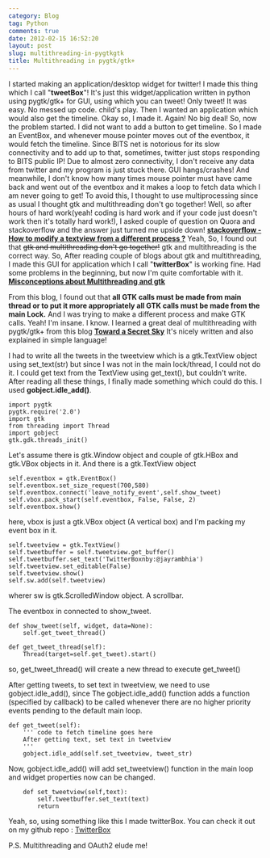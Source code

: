 ```yaml
---
category: Blog
tag: Python
comments: true
date: 2012-02-15 16:52:20
layout: post
slug: multithreading-in-pygtkgtk
title: Multithreading in pygtk/gtk+
---
```


I started making an application/desktop widget for twitter! I made this thing which I call "**tweetBox**"! It's just this widget/application written in python using pygtk/gtk+ for GUI, using which you can tweet! Only tweet!
It was easy. No messed up code. child's play.
Then I wanted an application which would also get the timeline. Okay so, I made it. Again! No big deal!
So, now the problem started. I did not want to add a button to get timeline. So I made an EventBox, and whenever mouse pointer moves out of the eventbox, it would fetch the timeline. Since BITS net is notorious for its slow connectivity and to add up to that, sometimes, twitter just stops responding to BITS public IP! Due to almost zero connectivity, I don't receive any data from twitter and my program is just stuck there. GUI hangs/crashes! And meanwhile, I don't know how many times mouse pointer must have came back and went out of the eventbox and it makes a loop to fetch data which I am never going to get!
To avoid this, I thought to use multiprocessing since as usual I thought gtk and multithreading don't go together!
Well, so after hours of hard work(yeah! coding is hard work and if your code just doesn't work then it's totally hard work!), I asked couple of question on Quora and stackoverflow and the answer just turned me upside down!
**[stackoverflow - How to modify a textview from a different process ?](http://stackoverflow.com/questions/9273476/how-to-modify-a-textview-from-a-different-process)**
Yeah, So, I found out that <del>gtk and multithreading don't go together!</del>
gtk and multithreading is the correct way.
So, After reading couple of blogs about gtk and multithreading, I made this GUI for application which I call "**twitterBox**" is working fine. Had some problems in the beginning, but now I'm quite comfortable with it.
**[Misconceptions about Multithreading and gtk](http://blogs.operationaldynamics.com/andrew/software/gnome-desktop/gtk-thread-awareness)**
<CONT>

<!-- more -->
From this blog, I found out that **all GTK calls must be made from main thread or to put it more appropriately all GTK calls must be made from the main Lock.**
And I was trying to make a different process and make GTK calls. Yeah! I'm insane. I know.
I learned a great deal of multithreading with pygtk/gtk+ from this blog
**[Toward a Secret Sky](http://unpythonic.blogspot.in/2007/08/using-threads-in-pygtk.html)**
It's nicely written and also explained in simple language!

I had to write all the tweets in the tweetview which is a gtk.TextView object using set_text(str) but since I was not in the main lock/thread, I could not do it. I could get text from the TextView using get_text(), but couldn't write.
After reading all these things, I finally made something which could do this. I used **gobject.idle_add()**.

    
    import pygtk
    pygtk.require('2.0')
    import gtk
    from threading import Thread
    import gobject
    gtk.gdk.threads_init()




Let's assume there is gtk.Window object and couple of gtk.HBox and gtk.VBox objects in it. And there is a gtk.TextView object

    
    self.eventbox = gtk.EventBox()
    self.eventbox.set_size_request(700,580)
    self.eventbox.connect('leave_notify_event',self.show_tweet)
    self.vbox.pack_start(self.eventbox, False, False, 2)
    self.eventbox.show()




here, vbox is just a gtk.VBox object (A vertical box) and I'm packing my event box in it.

    
    self.tweetview = gtk.TextView()
    self.tweetbuffer = self.tweetview.get_buffer()
    self.tweetbuffer.set_text('TwitterBoxnby:@jayrambhia')
    self.tweetview.set_editable(False)
    self.tweetview.show()
    self.sw.add(self.tweetview)




wherer sw is gtk.ScrolledWindow object. A scrollbar.

The eventbox in connected to show_tweet.

    
    def show_tweet(self, widget, data=None):
    	self.get_tweet_thread()
    
    def get_tweet_thread(self):
    	Thread(target=self.get_tweet).start()




so, get_tweet_thread() will create a new thread to execute get_tweet()

After getting tweets, to set text in tweetview, we need to use gobject.idle_add(), since The gobject.idle_add() function adds a function (specified by callback) to be called whenever there are no higher priority events pending to the default main loop.

    
    def get_tweet(self):
        ''' code to fetch timeline goes here
        After getting text, set text in tweetview
        '''
        gobject.idle_add(self.set_tweetview, tweet_str)




Now, gobject.idle_add() will add set_tweetview() function in the main loop and widget properties now can be changed.

    
    	def set_tweetview(self,text):
    		self.tweetbuffer.set_text(text)
    		return




Yeah, so, using something like this I made twitterBox. You can check it out on my github repo : [TwitterBox](https://github.com/jayrambhia/TwitterBox)

P.S. Multithreading and OAuth2 elude me!

